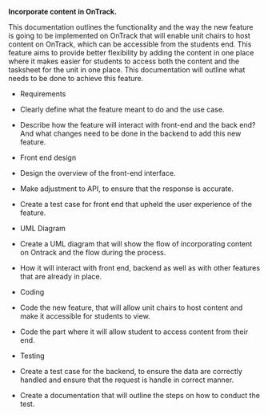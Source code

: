 ﻿**Incorporate content in OnTrack.**

This documentation outlines the functionality and the way the new feature is going to be implemented on OnTrack that will enable unit chairs to host content on OnTrack, which can be accessible from the students end. This feature aims to provide better flexibility by adding the content in one place where it makes easier for students to access both the content and the tasksheet for the unit in one place. This documentation will outline what needs to be done to achieve this feature.

- Requirements
- Clearly define what the feature meant to do and the use case.
- Describe how the feature will interact with front-end and the back end? And what changes need to be done in the backend to add this new feature.

  
- Front end design 
- Design the overview of the front-end interface. 
- Make adjustment to API, to ensure that the response is accurate. 
- Create a test case for front end that upheld the user experience of the feature.

  
- UML Diagram
- Create a UML diagram that will show the flow of incorporating content on Ontrack and the flow during the process.  
- How it will interact with front end, backend as well as with other features that are already in place.

  
- Coding
- Code the new feature, that will allow unit chairs to host content and make it accessible for students to view.
- Code the part where it will allow student to access content from their end.

  
- Testing 
- Create a test case for the backend, to ensure the data are correctly handled and ensure that the request is handle in correct manner. 
- Create a documentation that will outline the steps on how to conduct the test.




